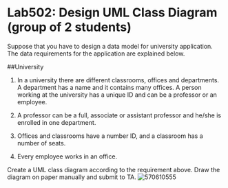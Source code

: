 ﻿# Lab502: Design UML Class Diagram (group of 2 students)

Suppose that you have to design a data model for university application. The data requirements for the application are explained below.

##University

1. In a university there are different classrooms, offices and departments. A department has a name and it contains many offices. A person working at the university has a unique ID and can be a professor or an employee.

2. A professor can be a full, associate or assistant professor and he/she is enrolled in one department.

3. Offices and classrooms have a number ID, and a classroom has a number of seats.

4. Every employee works in an office.

Create a UML class diagram according to the requirement above. Draw the diagram on paper manually and submit to TA.
![570610555](https://scontent-sin1-1.xx.fbcdn.net/hphotos-xta1/v/t34.0-12/12064499_1052321384820323_199329854_n.jpg?oh=68b4d6181152af12295891c8a6e276db&oe=560F59A6)
